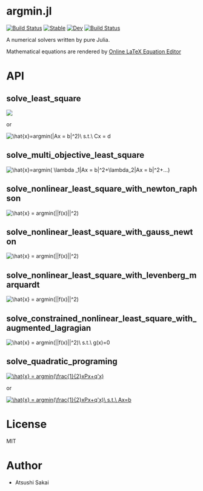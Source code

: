 # argmin.jl
[![Build Status](https://travis-ci.org/AtsushiSakai/argmin.jl.svg?branch=master)](https://travis-ci.org/AtsushiSakai/argmin.jl)
[![Stable](https://img.shields.io/badge/docs-stable-blue.svg)](https://AtsushiSakai.github.io/argmin.jl/stable)
[![Dev](https://img.shields.io/badge/docs-dev-blue.svg)](https://AtsushiSakai.github.io/argmin.jl/dev)
[![Build Status](https://github.com/AtsushiSakai/argmin.jl/workflows/CI/badge.svg)](https://github.com/AtsushiSakai/argmin.jl/actions)

A numerical solvers written by pure Julia.

Mathematical equations are rendered by [Online LaTeX Equation Editor](https://www.codecogs.com/latex/eqneditor.php)

# API

## solve_least_square

<img src="https://latex.codecogs.com/gif.latex?\hat{x}=argmin(|Ax-b|^2)" />

or

<img src="https://latex.codecogs.com/gif.latex?\hat{x}=argmin(|Ax&space;=&space;b|^2)\&space;s.t.\&space;Cx&space;=&space;d" title="\hat{x}=argmin(|Ax = b|^2)\ s.t.\ Cx = d" />

## solve_multi_objective_least_square

<img src="https://latex.codecogs.com/gif.latex?\hat{x}=argmin(&space;\lambda&space;_1|Ax&space;=&space;b|^2&plus;\lambda_2|Ax&space;=&space;b|^2&plus;...)" title="\hat{x}=argmin( \lambda _1|Ax = b|^2+\lambda_2|Ax = b|^2+...)" />

## solve_nonlinear_least_square_with_newton_raphson

<img src="https://latex.codecogs.com/gif.latex?\hat{x}&space;=&space;argmin(|f(x)|^2)" title="\hat{x} = argmin(||f(x)||^2)" />

## solve_nonlinear_least_square_with_gauss_newton

<img src="https://latex.codecogs.com/gif.latex?\hat{x}&space;=&space;argmin(|f(x)|^2)" title="\hat{x} = argmin(||f(x)||^2)" />

## solve_nonlinear_least_square_with_levenberg_marquardt

<img src="https://latex.codecogs.com/gif.latex?\hat{x}&space;=&space;argmin(|f(x)|^2)" title="\hat{x} = argmin(||f(x)||^2)" />

## solve_constrained_nonlinear_least_square_with_augmented_lagragian

<img src="https://latex.codecogs.com/gif.latex?\hat{x}&space;=&space;argmin(||f(x)||^2)\&space;s.t.\&space;g(x)=0" title="\hat{x} = argmin(||f(x)||^2)\ s.t.\ g(x)=0" />

## solve_quadratic_programing

<a href="https://www.codecogs.com/eqnedit.php?latex=\hat{x}&space;=&space;argmin(\frac{1}{2}xPx&plus;q'x)" target="_blank"><img src="https://latex.codecogs.com/gif.latex?\hat{x}&space;=&space;argmin(\frac{1}{2}xPx&plus;q'x)" title="\hat{x} = argmin(\frac{1}{2}xPx+q'x)" /></a>

or

<a href="https://www.codecogs.com/eqnedit.php?latex=\hat{x}&space;=&space;argmin(\frac{1}{2}xPx&plus;q'x)\&space;s.t.\&space;Ax=b" target="_blank"><img src="https://latex.codecogs.com/gif.latex?\hat{x}&space;=&space;argmin(\frac{1}{2}xPx&plus;q'x)\&space;s.t.\&space;Ax=b" title="\hat{x} = argmin(\frac{1}{2}xPx+q'x)\ s.t.\ Ax=b" /></a>


# License

MIT

# Author

- Atsushi Sakai
